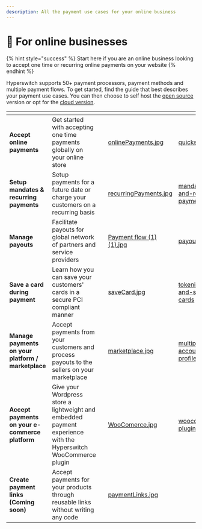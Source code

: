 ```yaml
---
description: All the payment use cases for your online business
---
```


# 🛒 For online businesses

{% hint style="success" %}
Start here if you are an online business looking to accept one time or recurring online payments on your website
{% endhint %}

Hyperswitch supports 50+ payment processors, payment methods and multiple payment flows. To get started, find the guide that best describes your payment use cases. You can then choose to self host the [open source](../hyperswitch-open-source/overview.md) version or opt for the [cloud version](../hyperswitch-cloud/quickstart/).

<table data-view="cards"><thead><tr><th></th><th></th><th></th><th data-hidden data-card-cover data-type="files"></th><th data-hidden data-card-target data-type="content-ref"></th></tr></thead><tbody><tr><td><strong>Accept online payments</strong></td><td>Get started with accepting one time payments globally on your online store</td><td></td><td><a href="../.gitbook/assets/onlinePayments.jpg">onlinePayments.jpg</a></td><td><a href="../hyperswitch-cloud/quickstart/">quickstart</a></td></tr><tr><td><strong>Setup mandates &#x26; recurring payments</strong></td><td>Setup payments for a future date or charge your customers on a recurring basis</td><td></td><td><a href="../.gitbook/assets/recurringPayments.jpg">recurringPayments.jpg</a></td><td><a href="../features/payment-flows-and-management/mandates-and-recurring-payments.md">mandates-and-recurring-payments.md</a></td></tr><tr><td><strong>Manage payouts</strong></td><td>Facilitate payouts for global network of partners and service providers</td><td></td><td><a href="../.gitbook/assets/Payment flow (1) (1).jpg">Payment flow (1) (1).jpg</a></td><td><a href="../features/payment-flows-and-management/payouts/">payouts</a></td></tr><tr><td><strong>Save a card during payment</strong></td><td>Learn how you can save your customers' cards in a secure PCI compliant manner</td><td></td><td><a href="../.gitbook/assets/saveCard.jpg">saveCard.jpg</a></td><td><a href="../features/payment-flows-and-management/tokenization-and-saved-cards/">tokenization-and-saved-cards</a></td></tr><tr><td><strong>Manage payments on your platform / marketplace</strong></td><td>Accept payments from your customers and process payouts to the sellers on your marketplace</td><td></td><td><a href="../.gitbook/assets/marketplace.jpg">marketplace.jpg</a></td><td><a href="../features/account-management/multiple-accounts-and-profiles/">multiple-accounts-and-profiles</a></td></tr><tr><td><strong>Accept payments on your e-commerce platform</strong></td><td>Give your Wordpress store a lightweight and embedded payment experience with the Hyperswitch WooCommerce plugin</td><td></td><td><a href="../.gitbook/assets/WooComerce.jpg">WooComerce.jpg</a></td><td><a href="../features/e-commerce-platform-plugins/woocommerce-plugin/">woocommerce-plugin</a></td></tr><tr><td><strong>Create payment links (Coming soon)</strong></td><td>Accept payments for your products through reusable links without writing any code</td><td></td><td><a href="../.gitbook/assets/paymentLinks.jpg">paymentLinks.jpg</a></td><td></td></tr></tbody></table>
